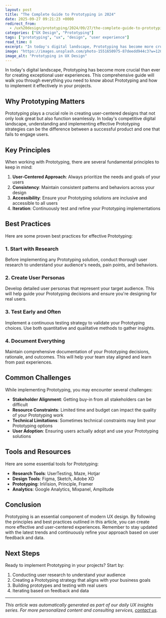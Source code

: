 ```yaml
---
layout: post
title: "The Complete Guide to Prototyping in 2024"
date: 2025-09-27 09:21:23 +0000
redirect_from:
  - /ux%20design/prototyping/2024/09/27/the-complete-guide-to-prototyping-in-2024/
categories: ["UX Design", "Prototyping"]
tags: ["prototyping", "ux", "design", "user experience"]
read_time: 8
excerpt: "In today's digital landscape, Prototyping has become more crucial than ever for creating exceptional user experiences. This comprehensive guide will w..."
image: "https://images.unsplash.com/photo-1551650975-87deedd944c3?w=1200&h=630&fit=crop"
image_alt: "Prototyping in UX Design"
---
```


In today's digital landscape, Prototyping has become more crucial than ever for creating exceptional user experiences. This comprehensive guide will walk you through everything you need to know about Prototyping and how to implement it effectively in your projects.

## Why Prototyping Matters

Prototyping plays a crucial role in creating user-centered designs that not only look great but also function seamlessly. In today's competitive digital landscape, understanding and implementing effective Prototyping strategies can be the difference between a successful product and one that fails to engage users.

## Key Principles

When working with Prototyping, there are several fundamental principles to keep in mind:

1. **User-Centered Approach**: Always prioritize the needs and goals of your users
2. **Consistency**: Maintain consistent patterns and behaviors across your design
3. **Accessibility**: Ensure your Prototyping solutions are inclusive and accessible to all users
4. **Iteration**: Continuously test and refine your Prototyping implementations

## Best Practices

Here are some proven best practices for effective Prototyping:

### 1. Start with Research
Before implementing any Prototyping solution, conduct thorough user research to understand your audience's needs, pain points, and behaviors.

### 2. Create User Personas
Develop detailed user personas that represent your target audience. This will help guide your Prototyping decisions and ensure you're designing for real users.

### 3. Test Early and Often
Implement a continuous testing strategy to validate your Prototyping choices. Use both quantitative and qualitative methods to gather insights.

### 4. Document Everything
Maintain comprehensive documentation of your Prototyping decisions, rationale, and outcomes. This will help your team stay aligned and learn from past experiences.

## Common Challenges

While implementing Prototyping, you may encounter several challenges:

- **Stakeholder Alignment**: Getting buy-in from all stakeholders can be difficult
- **Resource Constraints**: Limited time and budget can impact the quality of your Prototyping work
- **Technical Limitations**: Sometimes technical constraints may limit your Prototyping options
- **User Adoption**: Ensuring users actually adopt and use your Prototyping solutions

## Tools and Resources

Here are some essential tools for Prototyping:

- **Research Tools**: UserTesting, Maze, Hotjar
- **Design Tools**: Figma, Sketch, Adobe XD
- **Prototyping**: InVision, Principle, Framer
- **Analytics**: Google Analytics, Mixpanel, Amplitude

## Conclusion

Prototyping is an essential component of modern UX design. By following the principles and best practices outlined in this article, you can create more effective and user-centered experiences. Remember to stay updated with the latest trends and continuously refine your approach based on user feedback and data.

## Next Steps

Ready to implement Prototyping in your projects? Start by:

1. Conducting user research to understand your audience
2. Creating a Prototyping strategy that aligns with your business goals
3. Building prototypes and testing with real users
4. Iterating based on feedback and data

---

*This article was automatically generated as part of our daily UX insights series. For more personalized content and consulting services, [contact us](/contact/).*
